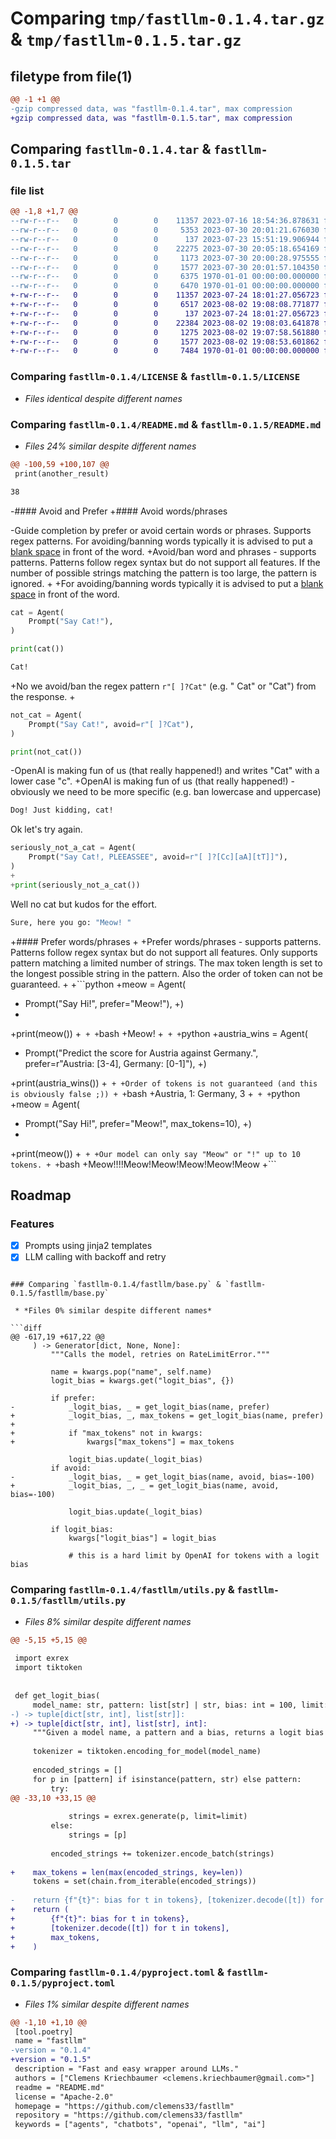 # Comparing `tmp/fastllm-0.1.4.tar.gz` & `tmp/fastllm-0.1.5.tar.gz`

## filetype from file(1)

```diff
@@ -1 +1 @@
-gzip compressed data, was "fastllm-0.1.4.tar", max compression
+gzip compressed data, was "fastllm-0.1.5.tar", max compression
```

## Comparing `fastllm-0.1.4.tar` & `fastllm-0.1.5.tar`

### file list

```diff
@@ -1,8 +1,7 @@
--rw-r--r--   0        0        0    11357 2023-07-16 18:54:36.878631 fastllm-0.1.4/LICENSE
--rw-r--r--   0        0        0     5353 2023-07-30 20:01:21.676030 fastllm-0.1.4/README.md
--rw-r--r--   0        0        0      137 2023-07-23 15:51:19.906944 fastllm-0.1.4/fastllm/__init__.py
--rw-r--r--   0        0        0    22275 2023-07-30 20:05:18.654169 fastllm-0.1.4/fastllm/base.py
--rw-r--r--   0        0        0     1173 2023-07-30 20:00:28.975555 fastllm-0.1.4/fastllm/utils.py
--rw-r--r--   0        0        0     1577 2023-07-30 20:01:57.104350 fastllm-0.1.4/pyproject.toml
--rw-r--r--   0        0        0     6375 1970-01-01 00:00:00.000000 fastllm-0.1.4/setup.py
--rw-r--r--   0        0        0     6470 1970-01-01 00:00:00.000000 fastllm-0.1.4/PKG-INFO
+-rw-r--r--   0        0        0    11357 2023-07-24 18:01:27.056723 fastllm-0.1.5/LICENSE
+-rw-r--r--   0        0        0     6517 2023-08-02 19:08:08.771877 fastllm-0.1.5/README.md
+-rw-r--r--   0        0        0      137 2023-07-24 18:01:27.056723 fastllm-0.1.5/fastllm/__init__.py
+-rw-r--r--   0        0        0    22384 2023-08-02 19:08:03.641878 fastllm-0.1.5/fastllm/base.py
+-rw-r--r--   0        0        0     1275 2023-08-02 19:07:58.561880 fastllm-0.1.5/fastllm/utils.py
+-rw-r--r--   0        0        0     1577 2023-08-02 19:08:53.601862 fastllm-0.1.5/pyproject.toml
+-rw-r--r--   0        0        0     7484 1970-01-01 00:00:00.000000 fastllm-0.1.5/PKG-INFO
```

### Comparing `fastllm-0.1.4/LICENSE` & `fastllm-0.1.5/LICENSE`

 * *Files identical despite different names*

### Comparing `fastllm-0.1.4/README.md` & `fastllm-0.1.5/README.md`

 * *Files 24% similar despite different names*

```diff
@@ -100,59 +100,107 @@
 print(another_result)
 ```
 
 ```bash
 38
 ```
 
-#### Avoid and Prefer
+#### Avoid words/phrases 
 
-Guide completion by prefer or avoid certain words or phrases. Supports regex patterns. For avoiding/banning words typically it is advised to put a [blank space](https://community.openai.com/t/reproducible-gpt-3-5-turbo-logit-bias-100-not-functioning/88293/8) in front of the word.
+Avoid/ban word and phrases - supports patterns. Patterns follow regex syntax but do not support all features. If the number of possible strings matching the pattern is too large, the pattern is ignored. 
+
+For avoiding/banning words typically it is advised to put a [blank space](https://community.openai.com/t/reproducible-gpt-3-5-turbo-logit-bias-100-not-functioning/88293/8) in front of the word.
 
 ```python
 cat = Agent(
     Prompt("Say Cat!"),
 )
 
 print(cat())
 ```
 
 ```bash
 Cat!
 ```
 
+No we avoid/ban the regex pattern `r"[ ]?Cat"` (e.g. " Cat" or "Cat") from the response.
+
 ```python
 not_cat = Agent(
     Prompt("Say Cat!", avoid=r"[ ]?Cat"),
 )
 
 print(not_cat())
 ```
 
-OpenAI is making fun of us (that really happened!) and writes "Cat" with a lower case "c". 
+OpenAI is making fun of us (that really happened!) - obviously we need to be more specific (e.g. ban lowercase and uppercase)
 
 ```bash
 Dog! Just kidding, cat!
 ```
 
 Ok let's try again.
 
 ```python
 seriously_not_a_cat = Agent(
     Prompt("Say Cat!, PLEEASSEE", avoid=r"[ ]?[Cc][aA][tT]]"),
 )
+
+print(seriously_not_a_cat())
 ```
 
 Well no cat but kudos for the effort.
 
 ```bash
 Sure, here you go: "Meow! "
 ```
 
+#### Prefer words/phrases
+
+Prefer words/phrases - supports patterns. Patterns follow regex syntax but do not support all features. Only supports pattern matching a limited number of strings. The max token length is set to the longest possible string in the pattern. Also the order of token can not be guaranteed. 
+
+```python
+meow = Agent(
+    Prompt("Say Hi!", prefer="Meow!"),
+)
+
+print(meow())
+```
+
+```bash
+Meow!
+```
+
+```python
+austria_wins = Agent(
+    Prompt("Predict the score for Austria against Germany.", prefer=r"Austria: [3-4], Germany: [0-1]"),
+)
 
+print(austria_wins())
+```
+
+Order of tokens is not guaranteed (and this is obviously false ;))
+
+```bash
+Austria, 1: Germany, 3
+```
+
+```python
+meow = Agent(
+    Prompt("Say Hi!", prefer="Meow!", max_tokens=10),
+)
+
+print(meow())
+```
+
+Our model can only say "Meow" or "!" up to 10 tokens.
+
+```bash
+Meow!!!!Meow!Meow!Meow!Meow!Meow
+```
 
 ## Roadmap
 
 ### Features
 
 - [x] Prompts using jinja2 templates
 - [x] LLM calling with backoff and retry
```

### Comparing `fastllm-0.1.4/fastllm/base.py` & `fastllm-0.1.5/fastllm/base.py`

 * *Files 0% similar despite different names*

```diff
@@ -617,19 +617,22 @@
     ) -> Generator[dict, None, None]:
         """Calls the model, retries on RateLimitError."""
 
         name = kwargs.pop("name", self.name)
         logit_bias = kwargs.get("logit_bias", {})
 
         if prefer:
-            _logit_bias, _ = get_logit_bias(name, prefer)
+            _logit_bias, _, max_tokens = get_logit_bias(name, prefer)
+
+            if "max_tokens" not in kwargs:
+                kwargs["max_tokens"] = max_tokens
 
             logit_bias.update(_logit_bias)
         if avoid:
-            _logit_bias, _ = get_logit_bias(name, avoid, bias=-100)
+            _logit_bias, _, _ = get_logit_bias(name, avoid, bias=-100)
 
             logit_bias.update(_logit_bias)
 
         if logit_bias:
             kwargs["logit_bias"] = logit_bias
 
             # this is a hard limit by OpenAI for tokens with a logit bias
```

### Comparing `fastllm-0.1.4/fastllm/utils.py` & `fastllm-0.1.5/fastllm/utils.py`

 * *Files 8% similar despite different names*

```diff
@@ -5,15 +5,15 @@
 
 import exrex
 import tiktoken
 
 
 def get_logit_bias(
     model_name: str, pattern: list[str] | str, bias: int = 100, limit: int = 10000
-) -> tuple[dict[str, int], list[str]]:
+) -> tuple[dict[str, int], list[str], int]:
     """Given a model name, a pattern and a bias, returns a logit bias dict."""
 
     tokenizer = tiktoken.encoding_for_model(model_name)
 
     encoded_strings = []
     for p in [pattern] if isinstance(pattern, str) else pattern:
         try:
@@ -33,10 +33,15 @@
 
             strings = exrex.generate(p, limit=limit)
         else:
             strings = [p]
 
         encoded_strings += tokenizer.encode_batch(strings)
 
+    max_tokens = len(max(encoded_strings, key=len))
     tokens = set(chain.from_iterable(encoded_strings))
 
-    return {f"{t}": bias for t in tokens}, [tokenizer.decode([t]) for t in tokens]
+    return (
+        {f"{t}": bias for t in tokens},
+        [tokenizer.decode([t]) for t in tokens],
+        max_tokens,
+    )
```

### Comparing `fastllm-0.1.4/pyproject.toml` & `fastllm-0.1.5/pyproject.toml`

 * *Files 1% similar despite different names*

```diff
@@ -1,10 +1,10 @@
 [tool.poetry]
 name = "fastllm"
-version = "0.1.4"
+version = "0.1.5"
 description = "Fast and easy wrapper around LLMs."
 authors = ["Clemens Kriechbaumer <clemens.kriechbaumer@gmail.com>"]
 readme = "README.md"
 license = "Apache-2.0"
 homepage = "https://github.com/clemens33/fastllm"
 repository = "https://github.com/clemens33/fastllm"
 keywords = ["agents", "chatbots", "openai", "llm", "ai"]
```

